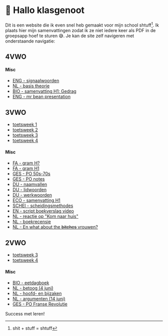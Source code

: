 # 👋 Hallo klasgenoot

Dit is een website die ik even snel heb gemaakt voor mijn school shtuff[^1]. Ik plaats hier mijn samenvattingen zodat ik ze niet iedere keer als PDF in de groepsapp hoef te sturen 😅. Je kan de site zelf navigeren met onderstaande navigatie:

## 4VWO

#### Misc

- [ENG - signaalwoorden](4VWO/Misc/ENG%20-%20signaalwoorden)
- [NL - basis theorie](4VWO/Misc/NL%20-%20basis%20theorie)
- [BIO - samenvatting H1: Gedrag](4VWO/Misc/BIO%20-%20samenvatting%20H1%20gedrag)
- [ENG - mr bean presentation](4VWO/Misc/ENG%20-%20mr%20bean%20presentation)

## 3VWO

- [toetsweek 1](3VWO/TW1/README.md)
- [toetsweek 2](3VWO/TW2/README.md)
- [toetsweek 3](3VWO/TW3/README.md)
- [toetsweek 4](3VWO/TW4/README.md)

#### Misc

- [FA - gram H?](3VWO/Misc/FA%20-%20gram%20Hx)
- [FA - gram H1](3VWO/Misc/FA%20-%20gram%20H1)
- [GES - PO 50s-70s](3VWO/Misc/GES%20-%20PO%2050s-70s)
- [GES - PO notes](3VWO/Misc/GES%20-%20PO%20notes)
- [DU - naamvallen](3VWO/Misc/DU%20-%20naamvallen)
- [DU - lidwoorden](3VWO/Misc/DU%20-%20lidwoorden)
- [DU - werkwoorden](3VWO/Misc/DU%20-%20werkwoorden)
- [ECO - samenvatting H1](3VWO/Misc/ECO%20-%20samenvatting%20H1)
- [SCHEI - scheidingsmethodes](3VWO/Misc/SCHEI%20-%20scheidingsmethodes)
- [EN - script boekverslag video](3VWO/Misc/EN%20-%20script%20boekverslag%20video)
- [NL - reactie op "Kom naar huis"](3VWO/Misc/NL%20-%20reactie%20op%20%22Kom%20naar%20huis%22)
- [NL - boekrecensie](3VWO/Misc/NL%20-%20boekrecensie)
- [NL - En what about the ~~bitches~~ vrouwen?](3VWO/Misc/NL%20-%20En%20what%20about%20the%20~~bitches~~%20vrouwen)




## 2VWO

- [toetsweek 3](2VWO/TW3/README.md)
- [toetsweek 4](2VWO/TW4/README.md)

#### Misc

- [BIO - eetdagboek](2VWO/Misc/BIO%20-%20eetdagboek)
- [NL - betoog (4 juni)](2VWO/Misc/NL%20-%20betoog%20%284%20juni%29)
- [NL - hoofd- en bijzaken](2VWO/Misc/NL%20-%20hoofd-%20en%20bijzaken)
- [NL - argumenten (14 juni)](2VWO/Misc/NL%20-%20argumenten%20%2814%20juni%29)
- [GES - PO Franse Revolutie](2VWO/Misc/GES%20-%20PO%20Franse%20Revolutie)



Success met leren!

[^1]: shit + stuff = shtuff

